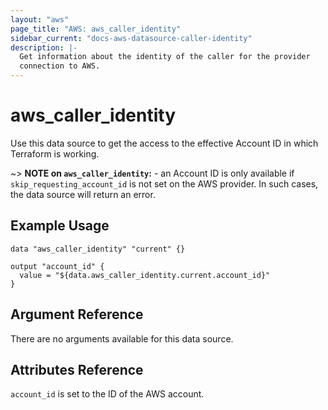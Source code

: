 ```yaml
---
layout: "aws"
page_title: "AWS: aws_caller_identity"
sidebar_current: "docs-aws-datasource-caller-identity"
description: |-
  Get information about the identity of the caller for the provider
  connection to AWS.
---
```


# aws\_caller\_identity

Use this data source to get the access to the effective Account ID in
which Terraform is working.

~> **NOTE on `aws_caller_identity`:** - an Account ID is only available
if `skip_requesting_account_id` is not set on the AWS provider. In such
cases, the data source will return an error.

## Example Usage

```hcl
data "aws_caller_identity" "current" {}

output "account_id" {
  value = "${data.aws_caller_identity.current.account_id}"
}
```

## Argument Reference

There are no arguments available for this data source.

## Attributes Reference

`account_id` is set to the ID of the AWS account.
